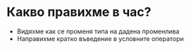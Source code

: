 # Какво правихме в час?
- Видяхме как се променя типа на дадена променлива
- Направихме кратко въведение в условните оператори